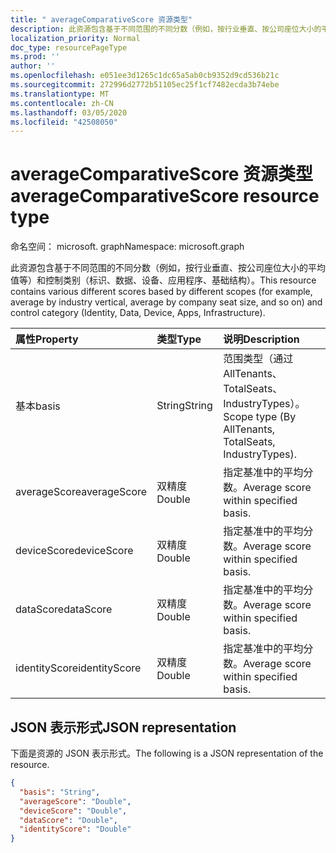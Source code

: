 ```yaml
---
title: " averageComparativeScore 资源类型"
description: 此资源包含基于不同范围的不同分数（例如，按行业垂直、按公司座位大小的平均值等）和控制类别（标识、数据、设备、应用程序、基础结构）。
localization_priority: Normal
doc_type: resourcePageType
ms.prod: ''
author: ''
ms.openlocfilehash: e051ee3d1265c1dc65a5ab0cb9352d9cd536b21c
ms.sourcegitcommit: 272996d2772b51105ec25f1cf7482ecda3b74ebe
ms.translationtype: MT
ms.contentlocale: zh-CN
ms.lasthandoff: 03/05/2020
ms.locfileid: "42508050"
---
```

#  <a name="averagecomparativescore-resource-type"></a><span data-ttu-id="4d9b7-103">averageComparativeScore 资源类型</span><span class="sxs-lookup"><span data-stu-id="4d9b7-103">averageComparativeScore resource type</span></span>

<span data-ttu-id="4d9b7-104">命名空间： microsoft. graph</span><span class="sxs-lookup"><span data-stu-id="4d9b7-104">Namespace: microsoft.graph</span></span>

<span data-ttu-id="4d9b7-105">此资源包含基于不同范围的不同分数（例如，按行业垂直、按公司座位大小的平均值等）和控制类别（标识、数据、设备、应用程序、基础结构）。</span><span class="sxs-lookup"><span data-stu-id="4d9b7-105">This resource contains various different scores based by different scopes (for example, average by industry vertical, average by company seat size, and so on) and control category (Identity, Data, Device, Apps, Infrastructure).</span></span>

|<span data-ttu-id="4d9b7-106">属性</span><span class="sxs-lookup"><span data-stu-id="4d9b7-106">Property</span></span> |<span data-ttu-id="4d9b7-107">类型</span><span class="sxs-lookup"><span data-stu-id="4d9b7-107">Type</span></span> |<span data-ttu-id="4d9b7-108">说明</span><span class="sxs-lookup"><span data-stu-id="4d9b7-108">Description</span></span> |
|:--|:--|:--|
|   <span data-ttu-id="4d9b7-109">基本</span><span class="sxs-lookup"><span data-stu-id="4d9b7-109">basis</span></span>   |   <span data-ttu-id="4d9b7-110">String</span><span class="sxs-lookup"><span data-stu-id="4d9b7-110">String</span></span>  |   <span data-ttu-id="4d9b7-111">范围类型（通过 AllTenants、TotalSeats、IndustryTypes）。</span><span class="sxs-lookup"><span data-stu-id="4d9b7-111">Scope type (By AllTenants, TotalSeats, IndustryTypes).</span></span>  |
|   <span data-ttu-id="4d9b7-112">averageScore</span><span class="sxs-lookup"><span data-stu-id="4d9b7-112">averageScore</span></span>    |   <span data-ttu-id="4d9b7-113">双精度</span><span class="sxs-lookup"><span data-stu-id="4d9b7-113">Double</span></span>  | <span data-ttu-id="4d9b7-114">指定基准中的平均分数。</span><span class="sxs-lookup"><span data-stu-id="4d9b7-114">Average score within specified basis.</span></span> |
|   <span data-ttu-id="4d9b7-115">deviceScore</span><span class="sxs-lookup"><span data-stu-id="4d9b7-115">deviceScore</span></span> |   <span data-ttu-id="4d9b7-116">双精度</span><span class="sxs-lookup"><span data-stu-id="4d9b7-116">Double</span></span>  | <span data-ttu-id="4d9b7-117">指定基准中的平均分数。</span><span class="sxs-lookup"><span data-stu-id="4d9b7-117">Average score within specified basis.</span></span> |
|   <span data-ttu-id="4d9b7-118">dataScore</span><span class="sxs-lookup"><span data-stu-id="4d9b7-118">dataScore</span></span>   |   <span data-ttu-id="4d9b7-119">双精度</span><span class="sxs-lookup"><span data-stu-id="4d9b7-119">Double</span></span>  | <span data-ttu-id="4d9b7-120">指定基准中的平均分数。</span><span class="sxs-lookup"><span data-stu-id="4d9b7-120">Average score within specified basis.</span></span> |
|   <span data-ttu-id="4d9b7-121">identityScore</span><span class="sxs-lookup"><span data-stu-id="4d9b7-121">identityScore</span></span>   |   <span data-ttu-id="4d9b7-122">双精度</span><span class="sxs-lookup"><span data-stu-id="4d9b7-122">Double</span></span>  | <span data-ttu-id="4d9b7-123">指定基准中的平均分数。</span><span class="sxs-lookup"><span data-stu-id="4d9b7-123">Average score within specified basis.</span></span> |

## <a name="json-representation"></a><span data-ttu-id="4d9b7-124">JSON 表示形式</span><span class="sxs-lookup"><span data-stu-id="4d9b7-124">JSON representation</span></span>

<span data-ttu-id="4d9b7-125">下面是资源的 JSON 表示形式。</span><span class="sxs-lookup"><span data-stu-id="4d9b7-125">The following is a JSON representation of the resource.</span></span>

<!-- {
  "blockType": "resource",
  "optionalProperties": [

  ],
  "@odata.type": "microsoft.graph.averageComparativeScore"
}-->

```json
{
  "basis": "String",
  "averageScore": "Double",
  "deviceScore": "Double",
  "dataScore": "Double",
  "identityScore": "Double"
}

```


<!-- {
  "type": "#page.annotation",
  "description": "averageComparativeScore resource",
  "keywords": "",
  "section": "documentation",
  "tocPath": ""
}-->
